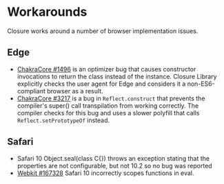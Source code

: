 # Workarounds

Closure works around a number of browser implementation issues.

## Edge

* [ChakraCore #1496](https://github.com/Microsoft/ChakraCore/issues/1496) is an optimizer bug that causes constructor invocations to return the class instead of the instance.  Closure Library explicitly checks the user agent for Edge and considers it a non-ES6-compliant browser as a result.
* [ChakraCore #3217](https://github.com/Microsoft/ChakraCore/issues/3217) is a bug in `Reflect.construct` that prevents the compiler's super() call transpilation from working correctly.  The compiler checks for this bug and uses a slower polyfill that calls `Reflect.setPrototypeOf` instead.

## Safari

* Safari 10 Object.seal(class C{}) throws an exception stating that the properties are not configurable, but not 10.2 so no bug was reported
* [Webkit #167328](https://bugs.webkit.org/show_bug.cgi?id=167328) Safari 10 incorrectly scopes functions in eval.